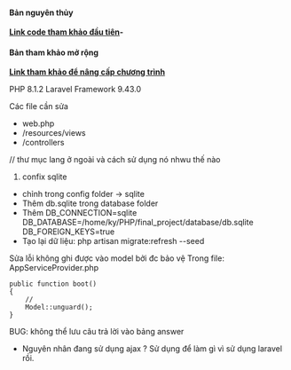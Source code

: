 #### Bản nguyên thủy 
**[Link code tham khảo đầu tiên](https://github.com/hellomustaq/Online-Exam-with-laravel)-**

#### Bản tham khảo mở rộng 

**[Link tham khảo để nâng cấp chương trình](https://itsourcecode.com/free-projects/laravel/online-examination-system-project-in-laravel-with-source-code/)**



PHP 8.1.2
Laravel Framework 9.43.0


Các file cần sửa 
- web.php
- /resources/views
- /controllers


// thư mục lang ở ngoài và cách sử dụng nó nhwu thế nào

1. confix sqlite
- chỉnh trong config folder -> sqlite
- Thêm db.sqlite trong database folder
- Thêm
    DB_CONNECTION=sqlite
    DB_DATABASE=/home/ky/PHP/final_project/database/db.sqlite
    DB_FOREIGN_KEYS=true
- Tạo lại dữ liệu: php artisan migrate:refresh --seed

Sửa lỗi không ghi được vào model bởi đc bảo vệ 
Trong file: AppServiceProvider.php

```
public function boot()
{
    //
    Model::unguard();
}
```

BUG: không thể lưu câu trả lời vào bảng answer
- Nguyên nhân đang sử dụng ajax ? Sử dụng để làm gì vì sử dụng laravel rồi. 